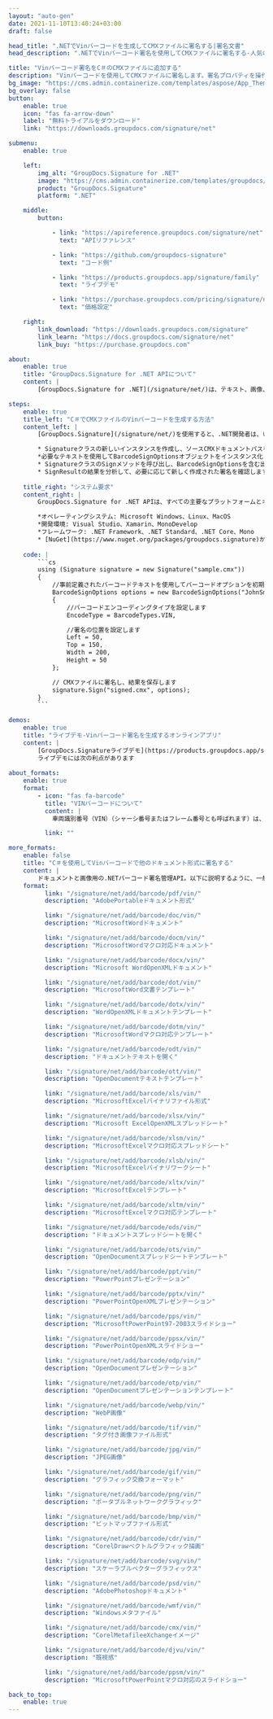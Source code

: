 ```yaml
---
layout: "auto-gen"
date: 2021-11-10T13:40:24+03:00
draft: false

head_title: ".NETでVinバーコードを生成してCMXファイルに署名する|署名文書"
head_description: ".NETでVinバーコード署名を使用してCMXファイルに署名する-人気のあるビジネスドキュメントや画像ファイル形式にバーコードを追加する."

title: "Vinバーコード署名をC＃のCMXファイルに追加する"
description: "Vinバーコードを使用してCMXファイルに署名します。署名プロパティを操作し、ニーズに合ったドキュメント内で高度な署名オプションを設定します."
bg_image: "https://cms.admin.containerize.com/templates/aspose/App_Themes/V3/images/bg/header1.png"
bg_overlay: false
button:
    enable: true
    icon: "fas fa-arrow-down"
    label: "無料トライアルをダウンロード"
    link: "https://downloads.groupdocs.com/signature/net"

submenu:
    enable: true

    left:
        img_alt: "GroupDocs.Signature for .NET"
        image: "https://cms.admin.containerize.com/templates/groupdocs/images/product-logos/90x90-noborder/groupdocs-signature-net.png"
        product: "GroupDocs.Signature"
        platform: ".NET"

    middle:
        button:

            - link: "https://apireference.groupdocs.com/signature/net"
              text: "APIリファレンス"

            - link: "https://github.com/groupdocs-signature"
              text: "コード例"

            - link: "https://products.groupdocs.app/signature/family"
              text: "ライブデモ"

            - link: "https://purchase.groupdocs.com/pricing/signature/net"
              text: "価格設定"

    right:
        link_download: "https://downloads.groupdocs.com/signature"
        link_learn: "https://docs.groupdocs.com/signature/net"
        link_buy: "https://purchase.groupdocs.com"

about:
    enable: true
    title: "GroupDocs.Signature for .NET APIについて"
    content: |
        [GroupDocs.Signature for .NET](/signature/net/)は、テキスト、画像、バーコード、スタンプ、フォームフィールド、QRコード、メタデータなどのさまざまな署名タイプを使用してデジタルドキュメントに電子署名するネイティブ.NETAPIです。ユーザーは、PDF、Microsoft Word、Excelワークシート、PowerPointプレゼンテーション、Adobe Photoshop、メタファイル、および画像ファイル形式内のデジタル署名を追加、編集、検証、削除、および検索でき、必要に応じて署名プロパティをカスタマイズするための追加サポートがあります。

steps:
    enable: true
    title_left: "C＃でCMXファイルのVinバーコードを生成する方法"
    content_left: |
        [GroupDocs.Signature](/signature/net/)を使用すると、.NET開発者は、いくつかの簡単な手順を実行することで、アプリケーション内のCMXファイルにVinバーコードを簡単に追加できます。

        * Signatureクラスの新しいインスタンスを作成し、ソースCMXドキュメントパスをコンストラクターパラメーターとして渡します。
        *必要なテキストを使用してBarcodeSignOptionsオブジェクトをインスタンス化し、EncodeTypeプロパティをVINに設定します。
        * SignatureクラスのSignメソッドを呼び出し、BarcodeSignOptionsを含む出力CMXファイル名を渡します。
        * SignResultの結果を分析して、必要に応じて新しく作成された署名を確認します。
        
    title_right: "システム要求"
    content_right: |
        GroupDocs.Signature for .NET APIは、すべての主要なプラットフォームとオペレーティングシステムでサポートされています。以下のコードを実行する前に、システムに次の前提条件がインストールされていることを確認してください。

        *オペレーティングシステム: Microsoft Windows、Linux、MacOS
        *開発環境: Visual Studio、Xamarin、MonoDevelop
        *フレームワーク: .NET Framework、.NET Standard、.NET Core、Mono
        * [NuGet](https://www.nuget.org/packages/groupdocs.signature)からGroupDocs.Signaturefor.NETの最新バージョンをダウンロードします
        
    code: |
        ```cs
        using (Signature signature = new Signature("sample.cmx"))
        {
            //事前定義されたバーコードテキストを使用してバーコードオプションを初期化します
            BarcodeSignOptions options = new BarcodeSignOptions("JohnSmith")
            {
                //バーコードエンコーディングタイプを設定します
                EncodeType = BarcodeTypes.VIN,

                //署名の位置を設定します
                Left = 50,
                Top = 150,
                Width = 200,
                Height = 50
            };

            // CMXファイルに署名し、結果を保存します 
            signature.Sign("signed.cmx", options);
        }
        ```
        
demos:
    enable: true
    title: "ライブデモ-Vinバーコード署名を生成するオンラインアプリ"
    content: |
        [GroupDocs.Signatureライブデモ](https://products.groupdocs.app/signature/family)サイトにアクセスして、VinバーコードをCMXファイルに今すぐ追加してください。  
        ライブデモには次の利点があります
        
about_formats:
    enable: true
    format:
        - icon: "fas fa-barcode"
          title: "VINバーコードについて"
          content: |
            車両識別番号（VIN）（シャーシ番号またはフレーム番号とも呼ばれます）は、ISOで定義されているように、自動車業界が個々の自動車、牽引車、オートバイ、スクーター、モペットを識別するために使用する、シリアル番号を含む一意のコードです。 3779（コンテンツと構造）およびISO 4030（場所と添付ファイル）。

          link: ""

more_formats:
    enable: false
    title: "C＃を使用してVinバーコードで他のドキュメント形式に署名する"
    content: |
        ドキュメントと画像用の.NETバーコード署名管理API。以下に説明するように、一般的なファイル形式のいくつかにバーコード署名を追加します。
    format: 
          link: "/signature/net/add/barcode/pdf/vin/"
          description: "AdobePortableドキュメント形式"

          link: "/signature/net/add/barcode/doc/vin/"
          description: "MicrosoftWordドキュメント"

          link: "/signature/net/add/barcode/docm/vin/"
          description: "MicrosoftWordマクロ対応ドキュメント"

          link: "/signature/net/add/barcode/docx/vin/"
          description: "Microsoft WordOpenXMLドキュメント"

          link: "/signature/net/add/barcode/dot/vin/"
          description: "MicrosoftWord文書テンプレート"

          link: "/signature/net/add/barcode/dotx/vin/"
          description: "WordOpenXMLドキュメントテンプレート"

          link: "/signature/net/add/barcode/dotm/vin/"
          description: "MicrosoftWordマクロ対応テンプレート"       

          link: "/signature/net/add/barcode/odt/vin/"
          description: "ドキュメントテキストを開く"

          link: "/signature/net/add/barcode/ott/vin/"
          description: "OpenDocumentテキストテンプレート"

          link: "/signature/net/add/barcode/xls/vin/"
          description: "MicrosoftExcelバイナリファイル形式"

          link: "/signature/net/add/barcode/xlsx/vin/"
          description: "Microsoft ExcelOpenXMLスプレッドシート"

          link: "/signature/net/add/barcode/xlsm/vin/"
          description: "MicrosoftExcelマクロ対応スプレッドシート"

          link: "/signature/net/add/barcode/xlsb/vin/"
          description: "MicrosoftExcelバイナリワークシート"

          link: "/signature/net/add/barcode/xltx/vin/"
          description: "MicrosoftExcelテンプレート"

          link: "/signature/net/add/barcode/xltm/vin/"
          description: "MicrosoftExcelマクロ対応テンプレート"

          link: "/signature/net/add/barcode/ods/vin/"
          description: "ドキュメントスプレッドシートを開く"

          link: "/signature/net/add/barcode/ots/vin/"
          description: "OpenDocumentスプレッドシートテンプレート"

          link: "/signature/net/add/barcode/ppt/vin/"
          description: "PowerPointプレゼンテーション"

          link: "/signature/net/add/barcode/pptx/vin/"
          description: "PowerPointOpenXMLプレゼンテーション"

          link: "/signature/net/add/barcode/pps/vin/"
          description: "MicrosoftPowerPoint97-2003スライドショー"

          link: "/signature/net/add/barcode/ppsx/vin/"
          description: "PowerPointOpenXMLスライドショー"                              

          link: "/signature/net/add/barcode/odp/vin/"
          description: "OpenDocumentプレゼンテーション"

          link: "/signature/net/add/barcode/otp/vin/"
          description: "OpenDocumentプレゼンテーションテンプレート"

          link: "/signature/net/add/barcode/webp/vin/"
          description: "WebP画像"

          link: "/signature/net/add/barcode/tif/vin/"
          description: "タグ付き画像ファイル形式"

          link: "/signature/net/add/barcode/jpg/vin/"
          description: "JPEG画像"

          link: "/signature/net/add/barcode/gif/vin/"
          description: "グラフィック交換フォーマット"

          link: "/signature/net/add/barcode/png/vin/"
          description: "ポータブルネットワークグラフィック"

          link: "/signature/net/add/barcode/bmp/vin/"
          description: "ビットマップファイル形式"

          link: "/signature/net/add/barcode/cdr/vin/"
          description: "CorelDrawベクトルグラフィック描画"

          link: "/signature/net/add/barcode/svg/vin/"
          description: "スケーラブルベクターグラフィックス"

          link: "/signature/net/add/barcode/psd/vin/"
          description: "AdobePhotoshopドキュメント"

          link: "/signature/net/add/barcode/wmf/vin/"
          description: "Windowsメタファイル"        

          link: "/signature/net/add/barcode/cmx/vin/"
          description: "CorelMetafileeXchangeイメージ"

          link: "/signature/net/add/barcode/djvu/vin/"
          description: "既視感"

          link: "/signature/net/add/barcode/ppsm/vin/"
          description: "MicrosoftPowerPointマクロ対応のスライドショー"

back_to_top:
    enable: true
---
```

